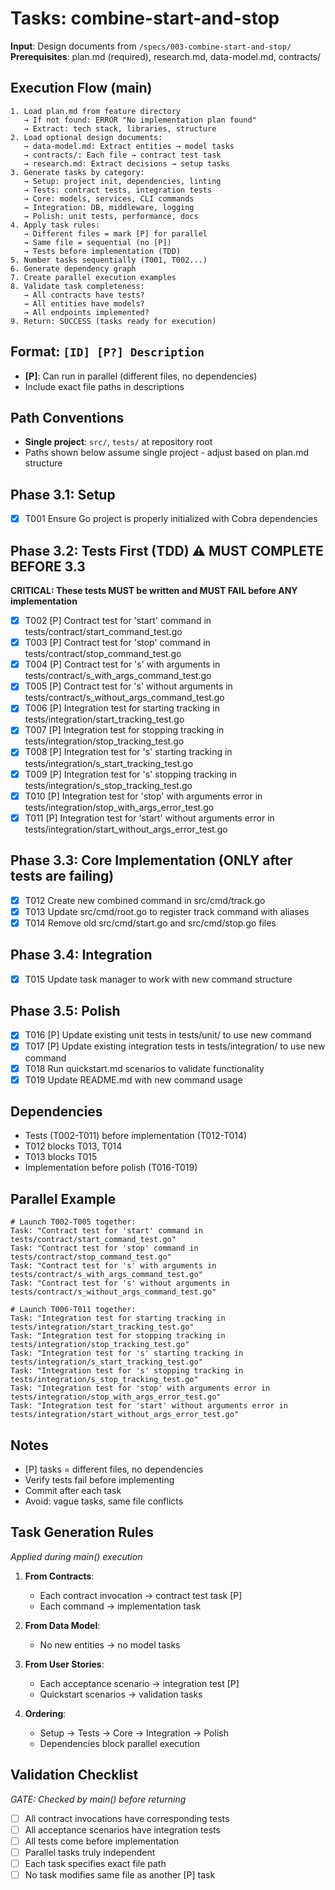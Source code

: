 # Tasks: combine-start-and-stop

**Input**: Design documents from `/specs/003-combine-start-and-stop/`
**Prerequisites**: plan.md (required), research.md, data-model.md, contracts/

## Execution Flow (main)
```
1. Load plan.md from feature directory
   → If not found: ERROR "No implementation plan found"
   → Extract: tech stack, libraries, structure
2. Load optional design documents:
   → data-model.md: Extract entities → model tasks
   → contracts/: Each file → contract test task
   → research.md: Extract decisions → setup tasks
3. Generate tasks by category:
   → Setup: project init, dependencies, linting
   → Tests: contract tests, integration tests
   → Core: models, services, CLI commands
   → Integration: DB, middleware, logging
   → Polish: unit tests, performance, docs
4. Apply task rules:
   → Different files = mark [P] for parallel
   → Same file = sequential (no [P])
   → Tests before implementation (TDD)
5. Number tasks sequentially (T001, T002...)
6. Generate dependency graph
7. Create parallel execution examples
8. Validate task completeness:
   → All contracts have tests?
   → All entities have models?
   → All endpoints implemented?
9. Return: SUCCESS (tasks ready for execution)
```

## Format: `[ID] [P?] Description`
- **[P]**: Can run in parallel (different files, no dependencies)
- Include exact file paths in descriptions

## Path Conventions
- **Single project**: `src/`, `tests/` at repository root
- Paths shown below assume single project - adjust based on plan.md structure

## Phase 3.1: Setup
- [X] T001 Ensure Go project is properly initialized with Cobra dependencies

## Phase 3.2: Tests First (TDD) ⚠️ MUST COMPLETE BEFORE 3.3
**CRITICAL: These tests MUST be written and MUST FAIL before ANY implementation**
- [X] T002 [P] Contract test for 'start' command in tests/contract/start_command_test.go
- [X] T003 [P] Contract test for 'stop' command in tests/contract/stop_command_test.go
- [X] T004 [P] Contract test for 's' with arguments in tests/contract/s_with_args_command_test.go
- [X] T005 [P] Contract test for 's' without arguments in tests/contract/s_without_args_command_test.go
- [X] T006 [P] Integration test for starting tracking in tests/integration/start_tracking_test.go
- [X] T007 [P] Integration test for stopping tracking in tests/integration/stop_tracking_test.go
- [X] T008 [P] Integration test for 's' starting tracking in tests/integration/s_start_tracking_test.go
- [X] T009 [P] Integration test for 's' stopping tracking in tests/integration/s_stop_tracking_test.go
- [X] T010 [P] Integration test for 'stop' with arguments error in tests/integration/stop_with_args_error_test.go
- [X] T011 [P] Integration test for 'start' without arguments error in tests/integration/start_without_args_error_test.go

## Phase 3.3: Core Implementation (ONLY after tests are failing)
- [X] T012 Create new combined command in src/cmd/track.go
- [X] T013 Update src/cmd/root.go to register track command with aliases
- [X] T014 Remove old src/cmd/start.go and src/cmd/stop.go files

## Phase 3.4: Integration
- [X] T015 Update task manager to work with new command structure

## Phase 3.5: Polish
- [X] T016 [P] Update existing unit tests in tests/unit/ to use new command
- [X] T017 [P] Update existing integration tests in tests/integration/ to use new command
- [X] T018 Run quickstart.md scenarios to validate functionality
- [X] T019 Update README.md with new command usage

## Dependencies
- Tests (T002-T011) before implementation (T012-T014)
- T012 blocks T013, T014
- T013 blocks T015
- Implementation before polish (T016-T019)

## Parallel Example
```
# Launch T002-T005 together:
Task: "Contract test for 'start' command in tests/contract/start_command_test.go"
Task: "Contract test for 'stop' command in tests/contract/stop_command_test.go"
Task: "Contract test for 's' with arguments in tests/contract/s_with_args_command_test.go"
Task: "Contract test for 's' without arguments in tests/contract/s_without_args_command_test.go"

# Launch T006-T011 together:
Task: "Integration test for starting tracking in tests/integration/start_tracking_test.go"
Task: "Integration test for stopping tracking in tests/integration/stop_tracking_test.go"
Task: "Integration test for 's' starting tracking in tests/integration/s_start_tracking_test.go"
Task: "Integration test for 's' stopping tracking in tests/integration/s_stop_tracking_test.go"
Task: "Integration test for 'stop' with arguments error in tests/integration/stop_with_args_error_test.go"
Task: "Integration test for 'start' without arguments error in tests/integration/start_without_args_error_test.go"
```

## Notes
- [P] tasks = different files, no dependencies
- Verify tests fail before implementing
- Commit after each task
- Avoid: vague tasks, same file conflicts

## Task Generation Rules
*Applied during main() execution*

1. **From Contracts**:
   - Each contract invocation → contract test task [P]
   - Each command → implementation task

2. **From Data Model**:
   - No new entities → no model tasks

3. **From User Stories**:
   - Each acceptance scenario → integration test [P]
   - Quickstart scenarios → validation tasks

4. **Ordering**:
   - Setup → Tests → Core → Integration → Polish
   - Dependencies block parallel execution

## Validation Checklist
*GATE: Checked by main() before returning*

- [ ] All contract invocations have corresponding tests
- [ ] All acceptance scenarios have integration tests
- [ ] All tests come before implementation
- [ ] Parallel tasks truly independent
- [ ] Each task specifies exact file path
- [ ] No task modifies same file as another [P] task